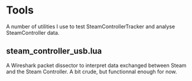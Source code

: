 Tools
=====

A number of utilities I use to test SteamControllerTracker and analyse
SteamController data.

steam_controller_usb.lua
------------------------
A Wireshark packet dissector to interpret data exchanged between Steam
and the Steam Controller. A bit crude, but functionnal enough for now.
